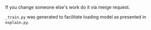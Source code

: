 If you change someone else's work do it via merge request.

`_train.py` was generated to facilitate loading model as presented in `explain.py`.